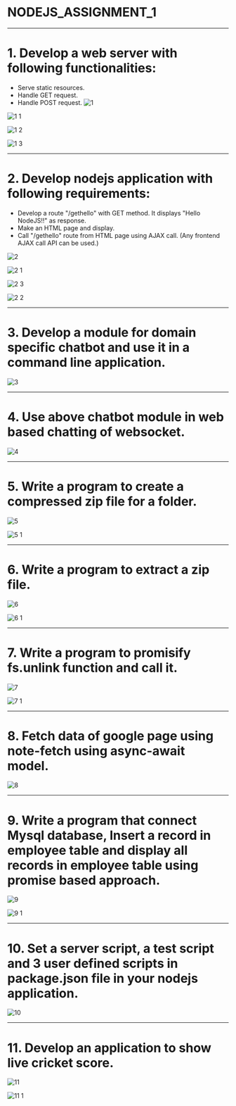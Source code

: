 # NODEJS_ASSIGNMENT_1
--------------------------------------------------------------------------------
# 1. Develop a web server with following functionalities:
- Serve static resources.
- Handle GET request.
- Handle POST request.
![1](https://github.com/the-d-code/NODEJS_ASSIGNMENT_1/assets/99545013/dc655d1b-cf6d-4035-88b8-804f1fe28e87)

![1 1](https://github.com/the-d-code/NODEJS_ASSIGNMENT_1/assets/99545013/45123367-221d-4b7a-9e1b-c3efa10172f5)

![1 2](https://github.com/the-d-code/NODEJS_ASSIGNMENT_1/assets/99545013/d55a6465-5732-4f83-921e-312af5ea813f)

![1 3](https://github.com/the-d-code/NODEJS_ASSIGNMENT_1/assets/99545013/95c8560b-f089-412a-b427-96d41c5c7845)

--------------------------------------------------------------------------------
# 2. Develop nodejs application with following requirements:
- Develop a route "/gethello" with GET method. It displays "Hello NodeJS!!" as response.
- Make an HTML page and display.
- Call "/gethello" route from HTML page using AJAX call. (Any frontend AJAX call API can be
used.)

![2](https://github.com/the-d-code/NODEJS_ASSIGNMENT_1/assets/99545013/d8407861-8b95-4047-8c36-e08442de0c5d)

![2 1](https://github.com/the-d-code/NODEJS_ASSIGNMENT_1/assets/99545013/422945dc-f31f-46d9-9a05-dbde63026fc6)

![2 3](https://github.com/the-d-code/NODEJS_ASSIGNMENT_1/assets/99545013/5e6e6c6b-c30c-4a46-8f8b-50f1244f5644)

![2 2](https://github.com/the-d-code/NODEJS_ASSIGNMENT_1/assets/99545013/8dc2f471-173e-4d4b-960b-0a3a1361e5bc)

--------------------------------------------------------------------------------
# 3. Develop a module for domain specific chatbot and use it in a command line application.

![3](https://github.com/the-d-code/NODEJS_ASSIGNMENT_1/assets/99545013/11e5ac77-836d-4f55-9cc7-12fe0947eae4)

--------------------------------------------------------------------------------
# 4. Use above chatbot module in web based chatting of websocket.

![4](https://github.com/the-d-code/NODEJS_ASSIGNMENT_1/assets/99545013/1ff68405-d9b4-49f5-b292-1a0730fd8ac9)

--------------------------------------------------------------------------------
# 5. Write a program to create a compressed zip file for a folder.

![5](https://github.com/the-d-code/NODEJS_ASSIGNMENT_1/assets/99545013/45753941-bbf8-47ae-a34f-f1ecaa4c5a86)

![5 1](https://github.com/the-d-code/NODEJS_ASSIGNMENT_1/assets/99545013/984bf364-3826-457f-a43f-633e8e424566)

--------------------------------------------------------------------------------
# 6. Write a program to extract a zip file.

![6](https://github.com/the-d-code/NODEJS_ASSIGNMENT_1/assets/99545013/06a1407b-e417-4a7d-a474-c23044161d8e)

![6 1](https://github.com/the-d-code/NODEJS_ASSIGNMENT_1/assets/99545013/3795d7f0-1ac5-4090-9bf1-6568054b7117)

--------------------------------------------------------------------------------
# 7. Write a program to promisify fs.unlink function and call it.

![7](https://github.com/the-d-code/NODEJS_ASSIGNMENT_1/assets/99545013/406dcd5a-2888-4488-89ec-6c5b56e1cbe1)

![7 1](https://github.com/the-d-code/NODEJS_ASSIGNMENT_1/assets/99545013/0ee64753-a034-4e42-9001-345f91e4d68f)

--------------------------------------------------------------------------------
# 8. Fetch data of google page using note-fetch using async-await model.

![8](https://github.com/the-d-code/NODEJS_ASSIGNMENT_1/assets/99545013/739b7caf-f731-4790-a8f1-69b39de8a0a6)

--------------------------------------------------------------------------------
# 9. Write a program that connect Mysql database, Insert a record in employee table and display all records in employee table using promise based approach.

![9](https://github.com/the-d-code/NODEJS_ASSIGNMENT_1/assets/99545013/a6ef1ad0-c399-4201-a3d2-68f361956d57)

![9 1](https://github.com/the-d-code/NODEJS_ASSIGNMENT_1/assets/99545013/62603950-69a1-4bff-b5fa-530856c5868f)

--------------------------------------------------------------------------------
# 10. Set a server script, a test script and 3 user defined scripts in package.json file in your nodejs application.

![10](https://github.com/the-d-code/NODEJS_ASSIGNMENT_1/assets/99545013/51745738-d181-4222-bc92-bec5dd696a3a)

--------------------------------------------------------------------------------
# 11. Develop an application to show live cricket score.

![11](https://github.com/the-d-code/NODEJS_ASSIGNMENT_1/assets/99545013/b88f5ad1-0135-412d-a61e-9eb0da846ea3)

![11 1](https://github.com/the-d-code/NODEJS_ASSIGNMENT_1/assets/99545013/2cbfaf4c-9468-4e13-a38b-7930a80d5e12)

